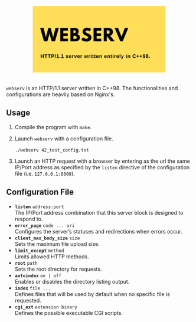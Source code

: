 <!-- ![webserv logo](img/Webserv.png) -->
<center>
<img src="img/Webserv.png" alt="" height="180" />
</center>
<br />

`webserv` is an HTTP/1.1 server written in C++98. The functionalities and configurations are heavily based on Nginx's.

**Usage**
---
1. Compile the program with `make`.
2. Launch `webserv` with a configuration file. 

    ```
    ./webserv 42_test_config.txt 
    ```
3. Launch an HTTP request with a browser by entering as the url the same IP/Port address as specified by the `listen` directive of the configuration file (i.e. `127.0.0.1:8000`).

**Configuration File**
---
  - **`listen`** `address:port`<br />
    The IP/Port address combination that this server block is designed to respond to.
  - **`error_page`** `code ... uri`<br />
    Configures the server’s statuses and redirections when errors occur.
  - **`client_max_body_size`** `size`<br />
    Sets the maximum file upload size.
  - **`limit_except`** `method`<br />
    Limits allowed HTTP methods.
  - **`root`** `path`<br />
    Sets the root directory for requests.
  - **`autoindex`** `on | off`<br />
    Enables or disables the directory listing output.
  - **`index`** `file ...`<br />
    Defines files that will be used by default when no specific file is requested.
  - **`cgi_ext`** `extension binary`<br />
    Defines the possible executable CGI scripts.